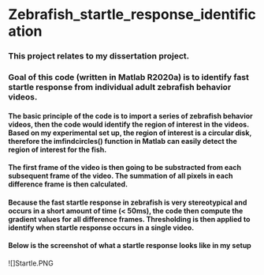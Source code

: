 # Zebrafish_startle_response_identification

### This project relates to my dissertation project. 

### Goal of this code (written in Matlab R2020a) is to identify fast startle response from individual adult zebrafish behavior videos. 

#### The basic principle of the code is to import a series of zebrafish behavior videos, then the code would identify the region of interest in the videos. Based on my experimental set up, the region of interest is a circular disk, therefore the imfindcircles() function in Matlab can easily detect the region of interest for the fish. 

#### The first frame of the video is then going to be substracted from each subsequent frame of the video. The summation of all pixels in each difference frame is then calculated. 

#### Because the fast startle response in zebrafish is very stereotypical and occurs in a short amount of time (< 50ms), the code then compute the gradient values for all difference frames. Thresholding is then applied to identify when startle response occurs in a single video. 

#### Below is the screenshot of what a startle response looks like in my setup 

![]Startle.PNG
